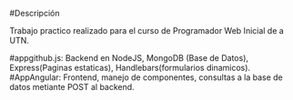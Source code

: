 #Descripción

Trabajo practico realizado para el curso de Programador Web Inicial de a UTN.

#appgithub.js: 
Backend en NodeJS, MongoDB (Base de Datos), Express(Paginas estaticas), Handlebars(formularios dinamicos).
#AppAngular: 
Frontend, manejo de componentes, consultas a la base de datos metiante POST al backend.
